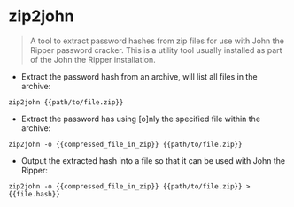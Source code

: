 # zip2john

> A tool to extract password hashes from zip files for use with John the Ripper password cracker.
> This is a utility tool usually installed as part of the John the Ripper installation.

- Extract the password hash from an archive, will list all files in the archive:

`zip2john {{path/to/file.zip}}`

- Extract the password has using [o]nly the specified file within the archive:

`zip2john -o {{compressed_file_in_zip}} {{path/to/file.zip}}`

- Output the extracted hash into a file so that it can be used with John the Ripper:

`zip2john -o {{compressed_file_in_zip}} {{path/to/file.zip}} > {{file.hash}}`
